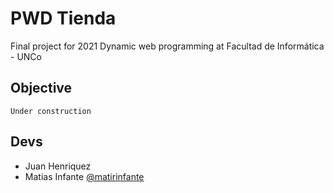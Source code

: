# PWD Tienda
Final project for 2021 Dynamic web programming at Facultad de Informática - UNCo

## Objective

`Under construction`

## Devs
- Juan Henriquez 
- Matias Infante [@matirinfante](https://github.com/matirinfante)
